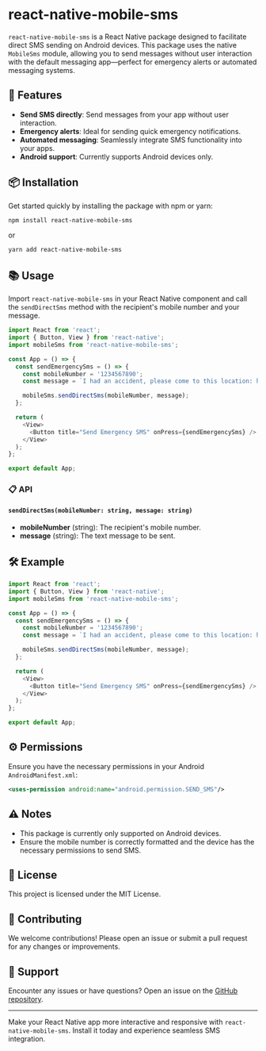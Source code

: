 # react-native-mobile-sms

`react-native-mobile-sms` is a React Native package designed to facilitate direct SMS sending on Android devices. This package uses the native `MobileSms` module, allowing you to send messages without user interaction with the default messaging app—perfect for emergency alerts or automated messaging systems.

## 🚀 Features

- **Send SMS directly**: Send messages from your app without user interaction.
- **Emergency alerts**: Ideal for sending quick emergency notifications.
- **Automated messaging**: Seamlessly integrate SMS functionality into your apps.
- **Android support**: Currently supports Android devices only.

## 📦 Installation

Get started quickly by installing the package with npm or yarn:

```bash
npm install react-native-mobile-sms
```

or

```bash
yarn add react-native-mobile-sms
```

## 📚 Usage

Import `react-native-mobile-sms` in your React Native component and call the `sendDirectSms` method with the recipient's mobile number and your message.

```javascript
import React from 'react';
import { Button, View } from 'react-native';
import mobileSms from 'react-native-mobile-sms';

const App = () => {
  const sendEmergencySms = () => {
    const mobileNumber = '1234567890';
    const message = `I had an accident, please come to this location: https://maps.google.com/?q=26.821888+75.86541`;

    mobileSms.sendDirectSms(mobileNumber, message);
  };

  return (
    <View>
      <Button title="Send Emergency SMS" onPress={sendEmergencySms} />
    </View>
  );
};

export default App;
```

### 📋 API

#### `sendDirectSms(mobileNumber: string, message: string)`

- **mobileNumber** (string): The recipient's mobile number.
- **message** (string): The text message to be sent.

## 🛠️ Example

```javascript
import React from 'react';
import { Button, View } from 'react-native';
import mobileSms from 'react-native-mobile-sms';

const App = () => {
  const sendEmergencySms = () => {
    const mobileNumber = '1234567890';
    const message = `I had an accident, please come to this location: https://maps.google.com/?q=26.821888+75.86541`;

    mobileSms.sendDirectSms(mobileNumber, message);
  };

  return (
    <View>
      <Button title="Send Emergency SMS" onPress={sendEmergencySms} />
    </View>
  );
};

export default App;
```

## ⚙️ Permissions

Ensure you have the necessary permissions in your Android `AndroidManifest.xml`:

```xml
<uses-permission android:name="android.permission.SEND_SMS"/>
```

## ⚠️ Notes

- This package is currently only supported on Android devices.
- Ensure the mobile number is correctly formatted and the device has the necessary permissions to send SMS.

## 📜 License

This project is licensed under the MIT License.

## 🤝 Contributing

We welcome contributions! Please open an issue or submit a pull request for any changes or improvements.

## 🙋 Support

Encounter any issues or have questions? Open an issue on the [GitHub repository](https://github.com/yourusername/react-native-mobile-sms/issues).

---

Make your React Native app more interactive and responsive with `react-native-mobile-sms`. Install it today and experience seamless SMS integration.
